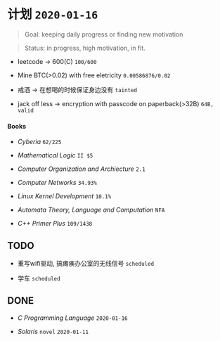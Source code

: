 # 计划 `2020-01-16`

>Goal: keeping daily progress or finding new motivation

>Status: in progress, high motivation, in fit.

* leetcode -> 600(C) `100/600`

* Mine BTC(>0.02) with free eletricity `0.00586876/0.02`

* 戒酒 -> 在想喝的时候保证身边没有 `tainted`

* jack off less -> encryption with passcode on paperback(>32B) `64B, valid`

#### Books

* *Cyberia* `62/225`

* *Mathematical Logic* `II $5`

* *Computer Organization and Archiecture* `2.1`

* *Computer Networks* `34.93%`

* *Linux Kernel Development* `10.1%`

* *Automata Theory, Language and Computation* `NFA`

* *C++ Primer Plus* `109/1438`

## TODO

* 重写wifi驱动, 搞瘫痪办公室的无线信号 `scheduled`

* 学车 `scheduled`

## DONE

* *C Programming Language* `2020-01-16`

* *Solaris* `novel` `2020-01-11`
